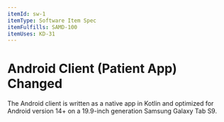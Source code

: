 ```yaml
---
itemId: sw-1
itemType: Software Item Spec
itemFulfills: SAMD-100
itemUses: KD-31
---
```


# Android Client (Patient App) Changed

The Android client is written as a native app in Kotlin and optimized for Android version 14+ on a 19.9-inch generation Samsung Galaxy Tab S9.

